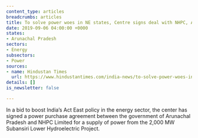 ```yaml
---
content_type: articles
breadcrumbs: articles
title: To solve power woes in NE states, Centre signs deal with NHPC, Arunachal govt
date: 2019-09-06 04:00:00 +0000
states:
- Arunachal Pradesh
sectors:
- Energy
subsectors:
- Power
sources:
- name: Hindustan Times
  url: https://www.hindustantimes.com/india-news/to-solve-power-woes-in-ne-states-centre-signs-deal-with-nhpc-arunachal-govt/story-kJf1wMYWrerVLIhQavHsVI.html
details: []
is_newsletter: false

---
```

In a bid to boost India’s Act East policy in the energy sector, the center has signed a power purchase agreement between the government of Arunachal Pradesh and NHPC Limited for a supply of power from the 2,000 MW Subansiri Lower Hydroelectric Project.
